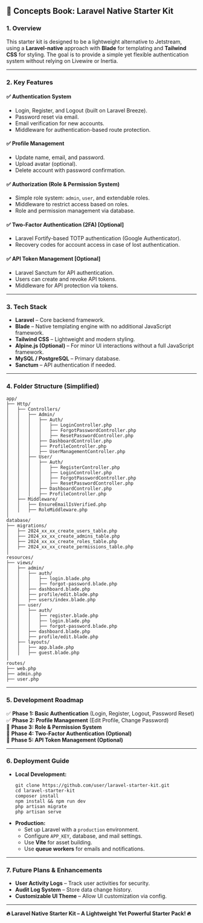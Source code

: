 ## 📖 **Concepts Book: Laravel Native Starter Kit**  

### **1. Overview**  
This starter kit is designed to be a lightweight alternative to Jetstream, using a **Laravel-native** approach with **Blade** for templating and **Tailwind CSS** for styling. The goal is to provide a simple yet flexible authentication system without relying on Livewire or Inertia.

---

### **2. Key Features**  
#### ✅ **Authentication System**  
- Login, Register, and Logout (built on Laravel Breeze).  
- Password reset via email.  
- Email verification for new accounts.  
- Middleware for authentication-based route protection.

#### ✅ **Profile Management**  
- Update name, email, and password.  
- Upload avatar (optional).  
- Delete account with password confirmation.

#### ✅ **Authorization (Role & Permission System)**  
- Simple role system: `admin`, `user`, and extendable roles.  
- Middleware to restrict access based on roles.  
- Role and permission management via database.

#### ✅ **Two-Factor Authentication (2FA) [Optional]**  
- Laravel Fortify-based TOTP authentication (Google Authenticator).  
- Recovery codes for account access in case of lost authentication.  

#### ✅ **API Token Management [Optional]**  
- Laravel Sanctum for API authentication.  
- Users can create and revoke API tokens.  
- Middleware for API protection via tokens.

---

### **3. Tech Stack**  
- **Laravel** – Core backend framework.  
- **Blade** – Native templating engine with no additional JavaScript framework.  
- **Tailwind CSS** – Lightweight and modern styling.  
- **Alpine.js (Optional)** – For minor UI interactions without a full JavaScript framework.  
- **MySQL / PostgreSQL** – Primary database.  
- **Sanctum** – API authentication if needed.  

---

### **4. Folder Structure (Simplified)**  
```
app/
├── Http/
│   ├── Controllers/
│   │   ├── Admin/
│   │   │   ├── Auth/
│   │   │   │   ├── LoginController.php
│   │   │   │   ├── ForgotPasswordController.php
│   │   │   │   ├── ResetPasswordController.php
│   │   │   ├── DashboardController.php
│   │   │   ├── ProfileController.php
│   │   │   ├── UserManagementController.php
│   │   ├── User/
│   │   │   ├── Auth/
│   │   │   │   ├── RegisterController.php
│   │   │   │   ├── LoginController.php
│   │   │   │   ├── ForgotPasswordController.php
│   │   │   │   ├── ResetPasswordController.php
│   │   │   ├── DashboardController.php
│   │   │   ├── ProfileController.php
│   ├── Middleware/
│   │   ├── EnsureEmailIsVerified.php
│   │   ├── RoleMiddleware.php
│
database/
├── migrations/
│   ├── 2024_xx_xx_create_users_table.php
│   ├── 2024_xx_xx_create_admins_table.php
│   ├── 2024_xx_xx_create_roles_table.php
│   ├── 2024_xx_xx_create_permissions_table.php
│
resources/
├── views/
│   ├── admin/
│   │   ├── auth/
│   │   │   ├── login.blade.php
│   │   │   ├── forgot-password.blade.php
│   │   ├── dashboard.blade.php
│   │   ├── profile/edit.blade.php
│   │   ├── users/index.blade.php
│   ├── user/
│   │   ├── auth/
│   │   │   ├── register.blade.php
│   │   │   ├── login.blade.php
│   │   │   ├── forgot-password.blade.php
│   │   ├── dashboard.blade.php
│   │   ├── profile/edit.blade.php
│   ├── layouts/
│   │   ├── app.blade.php 
│   │   ├── guest.blade.php 
│
routes/
├── web.php  
├── admin.php  
├── user.php  

```

---

### **5. Development Roadmap**  
✅ **Phase 1: Basic Authentication** (Login, Register, Logout, Password Reset)  
✅ **Phase 2: Profile Management** (Edit Profile, Change Password)  
🔄 **Phase 3: Role & Permission System**  
🔄 **Phase 4: Two-Factor Authentication (Optional)**  
🔄 **Phase 5: API Token Management (Optional)**  

---

### **6. Deployment Guide**  
- **Local Development:**  
  ```
  git clone https://github.com/user/laravel-starter-kit.git
  cd laravel-starter-kit
  composer install
  npm install && npm run dev
  php artisan migrate
  php artisan serve
  ```
- **Production:**  
  - Set up Laravel with a `production` environment.  
  - Configure `APP_KEY`, database, and mail settings.  
  - Use **Vite** for asset building.  
  - Use **queue workers** for emails and notifications.  

---

### **7. Future Plans & Enhancements**  
- **User Activity Logs** – Track user activities for security.  
- **Audit Log System** – Store data change history.  
- **Customizable UI Theme** – Allow UI customization via config.  

---

**🔥 Laravel Native Starter Kit – A Lightweight Yet Powerful Starter Pack! 🔥**  